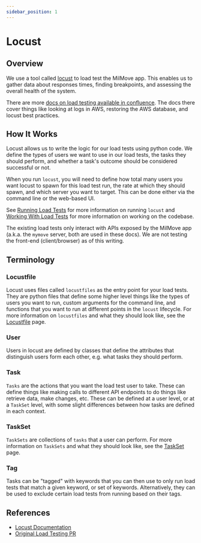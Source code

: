 ```yaml
---
sidebar_position: 1
---
```

# Locust

## Overview

We use a tool called [locust](https://docs.locust.io/en/stable/) to load test the MilMove app. This enables us to gather
data about responses times, finding breakpoints, and assessing the overall health of the system.

There are more [docs on load testing available in confluence](https://dp3.atlassian.net/wiki/spaces/MT/pages/1439137811/Load+Testing).
The docs there cover things like looking at logs in AWS, restoring the AWS database, and locust best practices. 

## How It Works

Locust allows us to write the logic for our load tests using python code. We define the types of users we want to use in
our load tests, the tasks they should perform, and whether a task's outcome should be considered successful or not.

When you run `locust`, you will need to define how total many users you want locust to spawn for this load test run, the
rate at which they should spawn, and which server you want to target. This can be done either via the command line or 
the web-based UI. 

See [Running Load Tests](./running-load-tests) for more information on running `locust` and 
[Working With Load Tests](./working-with-load-tests) for more information on working on the codebase.

The existing load tests only interact with APIs exposed by the MilMove app (a.k.a. the `mymove` server, both are used in
these docs). We are not testing the front-end (client/browser) as of this writing.

## Terminology

### Locustfile

Locust uses files called `locustfiles` as the entry point for your load tests. They are python files that define some 
higher level things like the types of users you want to run, custom arguments for the command line, and functions that
you want to run at different points in the `locust` lifecycle. For more information on `locustfiles` and what they
should look like, see the [Locustfile](./locustfile) page.

### User

Users in locust are defined by classes that define the attributes that distinguish users form each other, e.g. what 
tasks they should perform.

### Task

`Tasks` are the actions that you want the load test user to take. These can define things like making calls to different 
API endpoints to do things like retrieve data, make changes, etc. These can be defined at a user level, or at a 
`TaskSet` level, with some slight differences between how tasks are defined in each context.

### TaskSet

`TaskSets` are collections of `tasks` that a user can perform. For more information on `TaskSets` and what they should
look like, see the [TaskSet](./taskset) page.

### Tag

Tasks can be "tagged" with keywords that you can then use to only run load tests that match a given keyword, or set of 
keywords. Alternatively, they can be used to exclude certain load tests from running based on their tags.

## References

* [Locust Documentation](https://docs.locust.io/en/stable/index.html)
* [Original Load Testing PR](https://github.com/transcom/mymove/pull/1597)